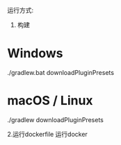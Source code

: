 运行方式:
1. 构建
# Windows
./gradlew.bat downloadPluginPresets

# macOS / Linux
./gradlew downloadPluginPresets

2.运行dockerfile
运行docker